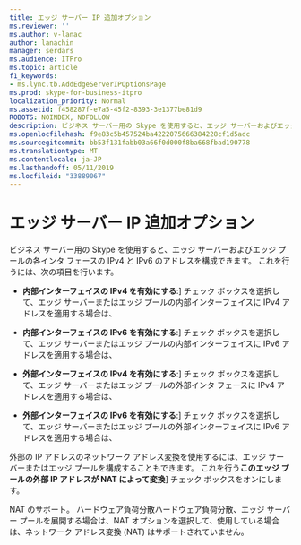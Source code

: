 ```yaml
---
title: エッジ サーバー IP 追加オプション
ms.reviewer: ''
ms.author: v-lanac
author: lanachin
manager: serdars
ms.audience: ITPro
ms.topic: article
f1_keywords:
- ms.lync.tb.AddEdgeServerIPOptionsPage
ms.prod: skype-for-business-itpro
localization_priority: Normal
ms.assetid: f458287f-e7a5-45f2-8393-3e1377be81d9
ROBOTS: NOINDEX, NOFOLLOW
description: ビジネス サーバー用の Skype を使用すると、エッジ サーバーおよびエッジ プールの各インタ フェースの IPv4 と IPv6 のアドレスを構成できます。 これを行うには、次の項目を行います。
ms.openlocfilehash: f9e83c5b457524ba4222075666384228cf1d5adc
ms.sourcegitcommit: bb53f131fabb03a66f0d000f8ba668fbad190778
ms.translationtype: MT
ms.contentlocale: ja-JP
ms.lasthandoff: 05/11/2019
ms.locfileid: "33889067"
---
```

# <a name="add-edge-server-ip-options"></a>エッジ サーバー IP 追加オプション
 
ビジネス サーバー用の Skype を使用すると、エッジ サーバーおよびエッジ プールの各インタ フェースの IPv4 と IPv6 のアドレスを構成できます。 これを行うには、次の項目を行います。
  
- **内部インターフェイスの IPv4 を有効にする**:] チェック ボックスを選択して、エッジ サーバーまたはエッジ プールの内部インターフェイスに IPv4 アドレスを適用する場合は、
    
- **内部インターフェイスの IPv6 を有効にする**:] チェック ボックスを選択して、エッジ サーバーまたはエッジ プールの内部インターフェイスに IPv6 アドレスを適用する場合は、
    
- **外部インターフェイスの IPv4 を有効にする**:] チェック ボックスを選択して、エッジ サーバーまたはエッジ プールの外部インタ フェースに IPv4 アドレスを適用する場合は、
    
- **外部インターフェイスの IPv6 を有効にする**:] チェック ボックスを選択して、エッジ サーバーまたはエッジ プールの外部インターフェイスに IPv6 アドレスを適用する場合は、
    
外部の IP アドレスのネットワーク アドレス変換を使用するには、エッジ サーバーまたはエッジ プールを構成することもできます。 これを行う**このエッジ プールの外部 IP アドレスが NAT によって変換**] チェック ボックスをオンにします。
  
NAT のサポート。 ハードウェア負荷分散ハードウェア負荷分散、エッジ サーバー プールを展開する場合は、NAT オプションを選択して、使用している場合は、ネットワーク アドレス変換 (NAT) はサポートされていません。
  

